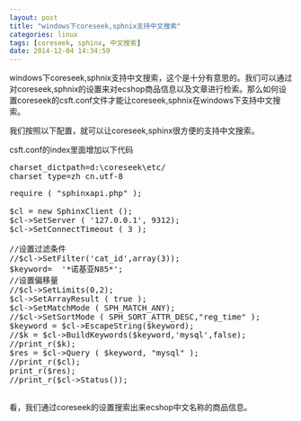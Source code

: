```yaml
---
layout: post
title: "windows下coreseek,sphnix支持中文搜索"
categories: linux
tags: [coreseek, sphinx, 中文搜索]
date: 2014-12-04 14:34:59
---
```


windows下coreseek,sphnix支持中文搜索，这个是十分有意思的。我们可以通过对coreseek,sphnix的设置来对ecshop商品信息以及文章进行检索。那么如何设置coreseek的csft.conf文件才能让coreseek,sphnix在windows下支持中文搜索。

我们按照以下配置，就可以让coreseek,sphinx很方便的支持中文搜索。

csft.conf的index里面增加以下代码

<pre>
charset_dictpath=d:\coreseek\etc/
charset_type=zh_cn.utf-8
</pre>


<pre>
require ( "sphinxapi.php" );

$cl = new SphinxClient ();
$cl->SetServer ( '127.0.0.1', 9312);
$cl->SetConnectTimeout ( 3 );

//设置过滤条件
//$cl->SetFilter('cat_id',array(3));
$keyword=  '*诺基亚N85*';
//设置偏移量
//$cl->SetLimits(0,2);
$cl->SetArrayResult ( true );
$cl->SetMatchMode ( SPH_MATCH_ANY);
//$cl->SetSortMode ( SPH_SORT_ATTR_DESC,"reg_time" );
$keyword = $cl->EscapeString($keyword);
//$k = $cl->BuildKeywords($keyword,'mysql',false);
//print_r($k);
$res = $cl->Query ( $keyword, "mysql" );
//print_r($cl);
print_r($res);
//print_r($cl->Status());

</pre>

   看，我们通过coreseek的设置搜索出来ecshop中文名称的商品信息。


